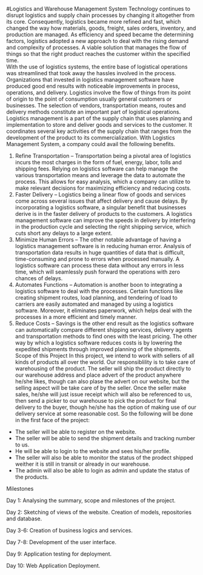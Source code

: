 #Logistics and Warehouse Management System
Technology continues to disrupt logistics and supply chain processes by changing it altogether from its core. Consequently, logistics became more refined and fast, which changed the way how materials, goods, freight, sales orders, inventory, and production are managed.
As efficiency and speed became the determining factors, logistics adopted a new approach to deal with the rising demand and complexity of processes. A viable solution that manages the flow of things so that the right product reaches the customer within the specified time.  
With the use of logistics systems, the entire base of logistical operations was streamlined that took away the hassles involved in the process. Organizations that invested in logistics management software have produced good end results with noticeable improvements in process, operations, and delivery.
Logistics involve the flow of things from its point of origin to the point of consumption usually general customers or businesses. The selection of vendors, transportation means, routes and delivery methods constitute an important part of logistical operations.
Logistics management is a part of the supply chain that uses planning and implementation to store and deliver goods and services to the customer. It coordinates several key activities of the supply chain that ranges from the development of the product to its commercialization.
With Logistics Management System, a company could avail the following benefits.
1.	Refine Transportation – Transportation being a pivotal area of logistics incurs the most charges in the form of fuel, energy, labor, tolls and shipping fees. Relying on logistics software can help manage the various transportation means and leverage the data to automate the process. This allows for easy analysis, which a company can utilize to make relevant decisions for maximizing efficiency and reducing costs.
2.	Faster Delivery – Logistics being a linear flow of goods and services come across several issues that affect delivery and cause delays. By incorporating a logistics software, a singular benefit that businesses derive is in the faster delivery of products to the customers. A logistics management software can improve the speeds in delivery by interfering in the production cycle and selecting the right shipping service, which cuts short any delays to a large extent.
3.	Minimize Human Errors – The other notable advantage of having a logistics management software is in reducing human error. Analysis of transportation data results in huge quantities of data that is difficult, time-consuming and prone to errors when processed manually. A logistics software can process these data without any errors in less time, which will seamlessly push forward the operations with zero chances of delays.
4.	Automates Functions – Automation is another boon to integrating a logistics software to deal with the processes. Certain functions like creating shipment routes, load planning, and tendering of load to carriers are easily automated and managed by using a logistics software. Moreover, it eliminates paperwork, which helps deal with the processes in a more efficient and timely manner.
5.	Reduce Costs – Savings is the other end result as the logistics software can automatically compare different shipping services, delivery agents and transportation methods to find ones with the least pricing. The other way by which a logistics software reduces costs is by lowering the expedited shipments through improved planning of the shipments.
Scope of this Project
In this project, we intend to work with sellers of all kinds of products all over the world. Our responsiblility is to take care of warehousing of the product. The seller will ship the product directly to our warehouse address and place advert of the product anywhere he/she likes, though can also plase the advert on our website, but the selling aspect will be take care of by the seller. Once the seller make sales, he/she will just issue receipt which will also be referenced to us, then send a picker to our warehouse to pick the product for final delivery to the buyer, though he/she has the option of making use of our delivery service at some reasonable cost.
So the following will be done in the first face of the project:
-	The seller will be able to register on the website.
-	The seller will be able to send the shipment details and tracking number to us.
-	He will be able to login to the website and sees his/her profile.
-	The seller will also be able to monitor the status of the prodect shipped weither it is still in transit or already in our warehouse.
-	The admin will also be able to login as admin and update the status of the products.

Milestones

Day 1:	Analysing the summary, scope and milestones of the project.

Day 2:	Sketching of views of the website. Creation of models, repositories and database.

Day 3-6:	Creation of business logics and services.

Day 7-8:	Development of the user interface.

Day 9:	Application testing for deployment.

Day 10:	Web Application Deployment.
